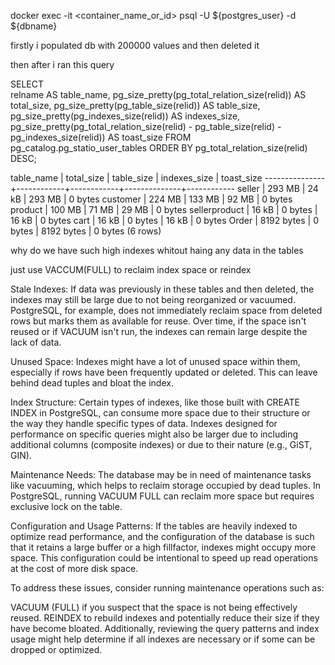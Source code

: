 docker exec -it <container_name_or_id> psql -U ${postgres_user} -d ${dbname}




firstly i populated db with 200000 values and then deleted it 

then after i ran this query

SELECT              
    relname AS table_name,
    pg_size_pretty(pg_total_relation_size(relid)) AS total_size,
    pg_size_pretty(pg_table_size(relid)) AS table_size,
    pg_size_pretty(pg_indexes_size(relid)) AS indexes_size,
    pg_size_pretty(pg_total_relation_size(relid) - pg_table_size(relid) - pg_indexes_size(relid)) AS toast_size
FROM
    pg_catalog.pg_statio_user_tables
ORDER BY
    pg_total_relation_size(relid) DESC;


table_name   | total_size | table_size | indexes_size | toast_size 
---------------+------------+------------+--------------+------------
 seller        | 293 MB     | 24 kB      | 293 MB       | 0 bytes
 customer      | 224 MB     | 133 MB     | 92 MB        | 0 bytes
 product       | 100 MB     | 71 MB      | 29 MB        | 0 bytes
 sellerproduct | 16 kB      | 0 bytes    | 16 kB        | 0 bytes
 cart          | 16 kB      | 0 bytes    | 16 kB        | 0 bytes
 Order         | 8192 bytes | 0 bytes    | 8192 bytes   | 0 bytes
(6 rows)


why do we have such high indexes whitout haing any data in the tables

just use VACCUM(FULL) to reclaim index space or reindex

Stale Indexes: If data was previously in these tables and then deleted, the indexes may still be large due to not being reorganized or vacuumed. PostgreSQL, for example, does not immediately reclaim space from deleted rows but marks them as available for reuse. Over time, if the space isn't reused or if VACUUM isn't run, the indexes can remain large despite the lack of data.

Unused Space: Indexes might have a lot of unused space within them, especially if rows have been frequently updated or deleted. This can leave behind dead tuples and bloat the index.

Index Structure: Certain types of indexes, like those built with CREATE INDEX in PostgreSQL, can consume more space due to their structure or the way they handle specific types of data. Indexes designed for performance on specific queries might also be larger due to including additional columns (composite indexes) or due to their nature (e.g., GiST, GIN).

Maintenance Needs: The database may be in need of maintenance tasks like vacuuming, which helps to reclaim storage occupied by dead tuples. In PostgreSQL, running VACUUM FULL can reclaim more space but requires exclusive lock on the table.

Configuration and Usage Patterns: If the tables are heavily indexed to optimize read performance, and the configuration of the database is such that it retains a large buffer or a high fillfactor, indexes might occupy more space. This configuration could be intentional to speed up read operations at the cost of more disk space.

To address these issues, consider running maintenance operations such as:

VACUUM (FULL) if you suspect that the space is not being effectively reused.
REINDEX to rebuild indexes and potentially reduce their size if they have become bloated.
Additionally, reviewing the query patterns and index usage might help determine if all indexes are necessary or if some can be dropped or optimized.